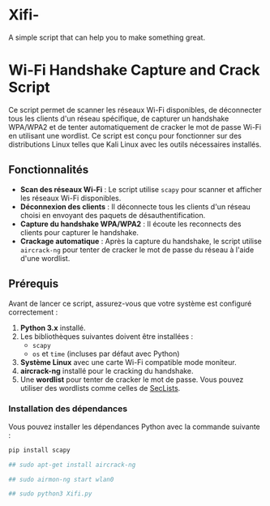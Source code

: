 # Xifi-
A simple script that can help you to make something great.

# Wi-Fi Handshake Capture and Crack Script

Ce script permet de scanner les réseaux Wi-Fi disponibles, de déconnecter tous les clients d'un réseau spécifique, de capturer un handshake WPA/WPA2 et de tenter automatiquement de cracker le mot de passe Wi-Fi en utilisant une wordlist. Ce script est conçu pour fonctionner sur des distributions Linux telles que Kali Linux avec les outils nécessaires installés.

## Fonctionnalités

- **Scan des réseaux Wi-Fi** : Le script utilise `scapy` pour scanner et afficher les réseaux Wi-Fi disponibles.
- **Déconnexion des clients** : Il déconnecte tous les clients d'un réseau choisi en envoyant des paquets de désauthentification.
- **Capture du handshake WPA/WPA2** : Il écoute les reconnects des clients pour capturer le handshake.
- **Crackage automatique** : Après la capture du handshake, le script utilise `aircrack-ng` pour tenter de cracker le mot de passe du réseau à l'aide d'une wordlist.

## Prérequis

Avant de lancer ce script, assurez-vous que votre système est configuré correctement :

1. **Python 3.x** installé.
2. Les bibliothèques suivantes doivent être installées :
   - `scapy`
   - `os` et `time` (incluses par défaut avec Python)
3. **Système Linux** avec une carte Wi-Fi compatible mode moniteur.
4. **aircrack-ng** installé pour le cracking du handshake.
5. Une **wordlist** pour tenter de cracker le mot de passe. Vous pouvez utiliser des wordlists comme celles de [SecLists](https://github.com/danielmiessler/SecLists).

### Installation des dépendances

Vous pouvez installer les dépendances Python avec la commande suivante :

```bash
pip install scapy

## sudo apt-get install aircrack-ng

## sudo airmon-ng start wlan0

## sudo python3 Xifi.py
